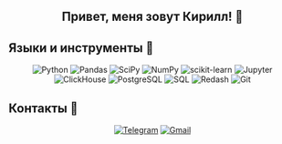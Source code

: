 ## <p align="center">Привет, меня зовут Кирилл! 💪</p>

## Языки и инструменты 🔧

<div align="center">

![Python](https://img.shields.io/badge/-Python-FFF?style=for-the-badge&logo=python)
![Pandas](https://img.shields.io/badge/pandas-FFF?style=for-the-badge&logo=pandas&logoColor=150458)
![SciPy](https://img.shields.io/badge/SciPy-FFF?style=for-the-badge&logo=scipy)
![NumPy](https://img.shields.io/badge/numpy-FFF?style=for-the-badge&logo=numpy&logoColor=013243)
![scikit-learn](https://img.shields.io/badge/scikit--learn-FFF?style=for-the-badge&logo=scikit-learn)
![Jupyter](https://img.shields.io/badge/Jupyter-FFF?style=for-the-badge&logo=jupyter)
![ClickHouse](https://img.shields.io/badge/ClickHouse-FFF?style=for-the-badge&logo=clickhouse)
![PostgreSQL](https://img.shields.io/badge/PostgreSQL-FFF?style=for-the-badge&logo=postgresql)
![SQL](https://img.shields.io/badge/SQL-FFF?style=for-the-badge&logo=sqlite&logoColor=003B57)
![Redash](https://img.shields.io/badge/Redash-FFF?style=for-the-badge&logo=redash)
![Git](https://img.shields.io/badge/Git-FFF?style=for-the-badge&logo=git)

</div>

## Контакты 👀

<div align="center">

[![Telegram](https://img.shields.io/badge/Telegram-0b0038?style=for-the-badge&logo=telegram&logoColor=white)](https://t.me/superutv)
[![Gmail](https://img.shields.io/badge/Gmail-0b0038?style=for-the-badge&logo=gmail&logoColor=red)](mailto:kirill.petrov0103@gmail.com)

</div>
